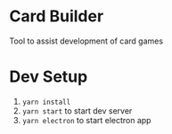 # Card Builder
Tool to assist development of card games

# Dev Setup
1. `yarn install`
2. `yarn start` to start dev server
3. `yarn electron` to start electron app
